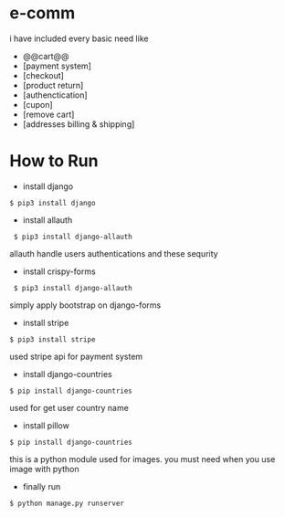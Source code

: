 # e-comm

i have included every basic need like

- @@cart@@
- [payment system]
- [checkout]
- [product return]
- [authenctication]
- [cupon]
- [remove cart]
- [addresses billing & shipping]


# How to Run 
- install django

```
$ pip3 install django
```
- install allauth  

```
 $ pip3 install django-allauth 
```
allauth handle users authentications and these sequrity 

- install crispy-forms

```
 $ pip3 install django-allauth 
```
simply apply bootstrap on django-forms

- install stripe

```
$ pip3 install stripe

```
used stripe api for payment system 

- install django-countries

```
$ pip install django-countries

```
used for get user country name

- install pillow 

```
$ pip install django-countries
```
this is a python module used for images. you must need when you use image with python

- finally run 

```
$ python manage.py runserver
```





